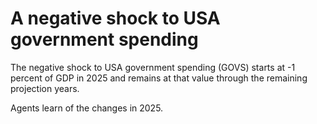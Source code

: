 # A negative shock to USA government spending

The negative shock to USA government spending (GOVS) starts at -1 percent of GDP in 2025 and remains at that value through the remaining projection years. 

Agents learn of the changes in 2025.
